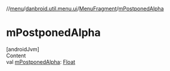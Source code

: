 //[menu](../../index.md)/[danbroid.util.menu.ui](../index.md)/[MenuFragment](index.md)/[mPostponedAlpha](m-postponed-alpha.md)



# mPostponedAlpha  
[androidJvm]  
Content  
val [mPostponedAlpha](m-postponed-alpha.md): [Float](https://kotlinlang.org/api/latest/jvm/stdlib/kotlin/-float/index.html)  



